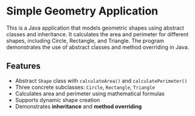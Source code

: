 # Simple Geometry Application

This is a Java application that models geometric shapes using abstract classes and inheritance.
It calculates the area and perimeter for different shapes, including Circle, Rectangle, and Triangle.
The program demonstrates the use of abstract classes and method overriding in Java.

## Features
- Abstract `Shape` class with `calculateArea()` and `calculatePerimeter()`
- Three concrete subclasses: `Circle`, `Rectangle`, `Triangle`
- Calculates area and perimeter using mathematical formulas
- Supports dynamic shape creation
- Demonstrates **inheritance** and **method overriding**
